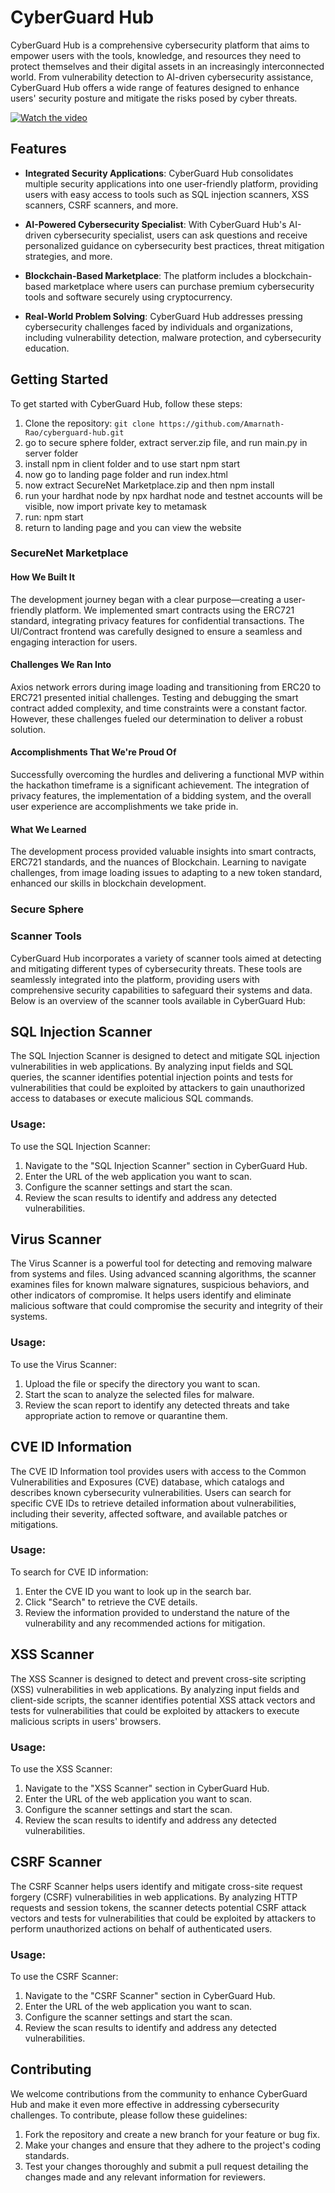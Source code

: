 # CyberGuard Hub

CyberGuard Hub is a comprehensive cybersecurity platform that aims to empower users with the tools, knowledge, and resources they need to protect themselves and their digital assets in an increasingly interconnected world. From vulnerability detection to AI-driven cybersecurity assistance, CyberGuard Hub offers a wide range of features designed to enhance users' security posture and mitigate the risks posed by cyber threats.

[![Watch the video](https://img.youtube.com/vi/Z913Hj_K6hw/maxresdefault.jpg)](https://youtu.be/Z913Hj_K6hw)


## Features

- **Integrated Security Applications**: CyberGuard Hub consolidates multiple security applications into one user-friendly platform, providing users with easy access to tools such as SQL injection scanners, XSS scanners, CSRF scanners, and more.

- **AI-Powered Cybersecurity Specialist**: With CyberGuard Hub's AI-driven cybersecurity specialist, users can ask questions and receive personalized guidance on cybersecurity best practices, threat mitigation strategies, and more.

- **Blockchain-Based Marketplace**: The platform includes a blockchain-based marketplace where users can purchase premium cybersecurity tools and software securely using cryptocurrency.

- **Real-World Problem Solving**: CyberGuard Hub addresses pressing cybersecurity challenges faced by individuals and organizations, including vulnerability detection, malware protection, and cybersecurity education.

## Getting Started

To get started with CyberGuard Hub, follow these steps:
1. Clone the repository: `git clone https://github.com/Amarnath-Rao/cyberguard-hub.git`
2. go to secure sphere folder, extract server.zip file, and run main.py in server folder
3. install npm in client folder and to use start npm start
4. now go to landing page folder and run index.html
5. now extract SecureNet Marketplace.zip and then npm install
6. run your hardhat node by npx hardhat node and testnet accounts will be visible, now import private key to metamask
7. run: npm start
8. return to landing page and you can view the website

### SecureNet Marketplace

#### How We Built It
The development journey began with a clear purpose—creating a user-friendly platform. We implemented smart contracts using the ERC721 standard, integrating privacy features for confidential transactions. The UI/Contract frontend was carefully designed to ensure a seamless and engaging interaction for users.

#### Challenges We Ran Into
Axios network errors during image loading and transitioning from ERC20 to ERC721 presented initial challenges. Testing and debugging the smart contract added complexity, and time constraints were a constant factor. However, these challenges fueled our determination to deliver a robust solution.

#### Accomplishments That We're Proud Of
Successfully overcoming the hurdles and delivering a functional MVP within the hackathon timeframe is a significant achievement. The integration of privacy features, the implementation of a bidding system, and the overall user experience are accomplishments we take pride in.

#### What We Learned
The development process provided valuable insights into smart contracts, ERC721 standards, and the nuances of Blockchain. Learning to navigate challenges, from image loading issues to adapting to a new token standard, enhanced our skills in blockchain development.

### Secure Sphere

### Scanner Tools

CyberGuard Hub incorporates a variety of scanner tools aimed at detecting and mitigating different types of cybersecurity threats. These tools are seamlessly integrated into the platform, providing users with comprehensive security capabilities to safeguard their systems and data. Below is an overview of the scanner tools available in CyberGuard Hub:

## SQL Injection Scanner

The SQL Injection Scanner is designed to detect and mitigate SQL injection vulnerabilities in web applications. By analyzing input fields and SQL queries, the scanner identifies potential injection points and tests for vulnerabilities that could be exploited by attackers to gain unauthorized access to databases or execute malicious SQL commands.

### Usage:

To use the SQL Injection Scanner:

1. Navigate to the "SQL Injection Scanner" section in CyberGuard Hub.
2. Enter the URL of the web application you want to scan.
3. Configure the scanner settings and start the scan.
4. Review the scan results to identify and address any detected vulnerabilities.

## Virus Scanner

The Virus Scanner is a powerful tool for detecting and removing malware from systems and files. Using advanced scanning algorithms, the scanner examines files for known malware signatures, suspicious behaviors, and other indicators of compromise. It helps users identify and eliminate malicious software that could compromise the security and integrity of their systems.

### Usage:

To use the Virus Scanner:

1. Upload the file or specify the directory you want to scan.
2. Start the scan to analyze the selected files for malware.
3. Review the scan report to identify any detected threats and take appropriate action to remove or quarantine them.

## CVE ID Information

The CVE ID Information tool provides users with access to the Common Vulnerabilities and Exposures (CVE) database, which catalogs and describes known cybersecurity vulnerabilities. Users can search for specific CVE IDs to retrieve detailed information about vulnerabilities, including their severity, affected software, and available patches or mitigations.

### Usage:

To search for CVE ID information:

1. Enter the CVE ID you want to look up in the search bar.
2. Click "Search" to retrieve the CVE details.
3. Review the information provided to understand the nature of the vulnerability and any recommended actions for mitigation.

## XSS Scanner

The XSS Scanner is designed to detect and prevent cross-site scripting (XSS) vulnerabilities in web applications. By analyzing input fields and client-side scripts, the scanner identifies potential XSS attack vectors and tests for vulnerabilities that could be exploited by attackers to execute malicious scripts in users' browsers.

### Usage:

To use the XSS Scanner:

1. Navigate to the "XSS Scanner" section in CyberGuard Hub.
2. Enter the URL of the web application you want to scan.
3. Configure the scanner settings and start the scan.
4. Review the scan results to identify and address any detected vulnerabilities.

## CSRF Scanner

The CSRF Scanner helps users identify and mitigate cross-site request forgery (CSRF) vulnerabilities in web applications. By analyzing HTTP requests and session tokens, the scanner detects potential CSRF attack vectors and tests for vulnerabilities that could be exploited by attackers to perform unauthorized actions on behalf of authenticated users.

### Usage:

To use the CSRF Scanner:

1. Navigate to the "CSRF Scanner" section in CyberGuard Hub.
2. Enter the URL of the web application you want to scan.
3. Configure the scanner settings and start the scan.
4. Review the scan results to identify and address any detected vulnerabilities.


## Contributing

We welcome contributions from the community to enhance CyberGuard Hub and make it even more effective in addressing cybersecurity challenges. To contribute, please follow these guidelines:

1. Fork the repository and create a new branch for your feature or bug fix.
2. Make your changes and ensure that they adhere to the project's coding standards.
3. Test your changes thoroughly and submit a pull request detailing the changes made and any relevant information for reviewers.

